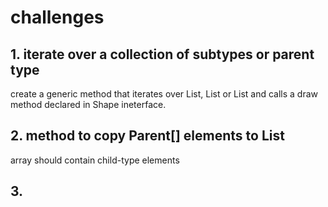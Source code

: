 # challenges
## 1. iterate over a collection of subtypes or parent type
create a generic method that iterates over List<Shapes>, List<Circles> or List<Squares> 
and calls a draw method declared in Shape ineterface.

## 2. method to copy Parent[] elements to List<Parent>
array should contain child-type elements

## 3. 